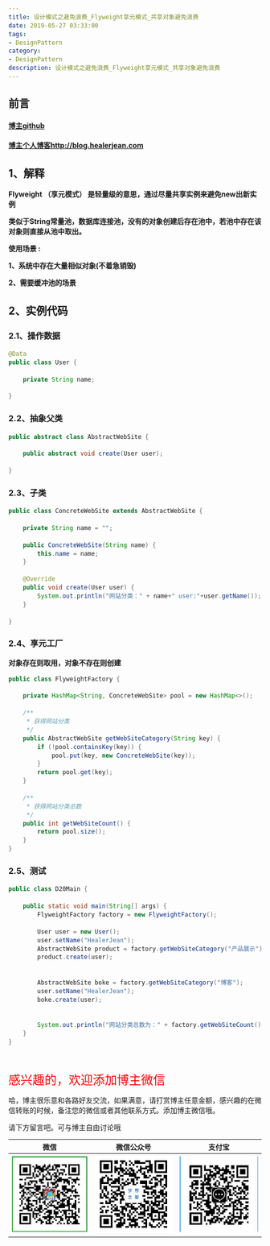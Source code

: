 ```yaml
---
title: 设计模式之避免浪费_Flyweight享元模式_共享对象避免浪费
date: 2019-05-27 03:33:00
tags: 
- DesignPattern
category: 
- DesignPattern
description: 设计模式之避免浪费_Flyweight享元模式_共享对象避免浪费
---
```


<!-- 

https://raw.githubusercontent.com/HealerJean/HealerJean.github.io/master/blogImages/
　　首行缩进

<font  clalss="healerColor" color="red" size="5" >     </font>

<font  clalss="healerSize"  size="5" >     </font>
-->




## 前言

#### [博主github](https://github.com/HealerJean)
#### [博主个人博客http://blog.healerjean.com](http://HealerJean.github.io)    



## 1、解释

**Flyweight （享元模式） 是轻量级的意思，通过尽量共享实例来避免new出新实例**       



**类似于String常量池，数据库连接池，没有的对象创建后存在池中，若池中存在该对象则直接从池中取出。**   



**使用场景 :**   

**1、系统中存在大量相似对象(不着急销毁)**      

**2、需要缓冲池的场景**  



## 2、实例代码



### 2.1、操作数据

```java
@Data
public class User {

    private String name;

}

```



### 2.2、抽象父类

```java
public abstract class AbstractWebSite {

    public abstract void create(User user);

}

```



### 2.3、子类

```java
public class ConcreteWebSite extends AbstractWebSite {

    private String name = "";

    public ConcreteWebSite(String name) {
        this.name = name;
    }

    @Override
    public void create(User user) {
        System.out.println("网站分类：" + name+" user:"+user.getName());
    }

}

```



### 2.4、享元工厂

 **对象存在则取用，对象不存在则创建**

```java
public class FlyweightFactory {

    private HashMap<String, ConcreteWebSite> pool = new HashMap<>();

    /**
     * 获得网站分类
     */
    public AbstractWebSite getWebSiteCategory(String key) {
        if (!pool.containsKey(key)) {
            pool.put(key, new ConcreteWebSite(key));
        }
        return pool.get(key);
    }

    /**
     * 获得网站分类总数
     */
    public int getWebSiteCount() {
        return pool.size();
    }
}

```



### 2.5、测试



```java
public class D20Main {

    public static void main(String[] args) {
        FlyweightFactory factory = new FlyweightFactory();

        User user = new User();
        user.setName("HealerJean");
        AbstractWebSite product = factory.getWebSiteCategory("产品展示");
        product.create(user);


        AbstractWebSite boke = factory.getWebSiteCategory("博客");
        user.setName("HealerJean");
        boke.create(user);


        System.out.println("网站分类总数为：" + factory.getWebSiteCount());
    }
}

```









<br/>
<br/>

<font  color="red" size="5" >     
感兴趣的，欢迎添加博主微信
 </font>

<br/>



哈，博主很乐意和各路好友交流，如果满意，请打赏博主任意金额，感兴趣的在微信转账的时候，备注您的微信或者其他联系方式。添加博主微信哦。    

请下方留言吧。可与博主自由讨论哦

|微信 | 微信公众号|支付宝|
|:-------:|:-------:|:------:|
| ![微信](https://raw.githubusercontent.com/HealerJean/HealerJean.github.io/master/assets/img/tctip/weixin.jpg)|![微信公众号](https://raw.githubusercontent.com/HealerJean/HealerJean.github.io/master/assets/img/my/qrcode_for_gh_a23c07a2da9e_258.jpg)|![支付宝](https://raw.githubusercontent.com/HealerJean/HealerJean.github.io/master/assets/img/tctip/alpay.jpg) |



<!-- Gitalk 评论 start  -->

<link rel="stylesheet" href="https://unpkg.com/gitalk/dist/gitalk.css">
<script src="https://unpkg.com/gitalk@latest/dist/gitalk.min.js"></script> 
<div id="gitalk-container"></div>    
 <script type="text/javascript">
    var gitalk = new Gitalk({
		clientID: `1d164cd85549874d0e3a`,
		clientSecret: `527c3d223d1e6608953e835b547061037d140355`,
		repo: `HealerJean.github.io`,
		owner: 'HealerJean',
		admin: ['HealerJean'],
		id: 'i3deHPDqchCQB65x',
    });
    gitalk.render('gitalk-container');
</script> 

<!-- Gitalk end -->

